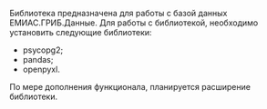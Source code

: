 Библиотека предназначена для работы с базой данных ЕМИАС.ГРИБ.Данные.
Для работы с библиотекой, необходимо установить следующие библиотеки:
- psycopg2;
- pandas;
- openpyxl.

По мере дополнения функционала, планируется расширение библиотеки.
